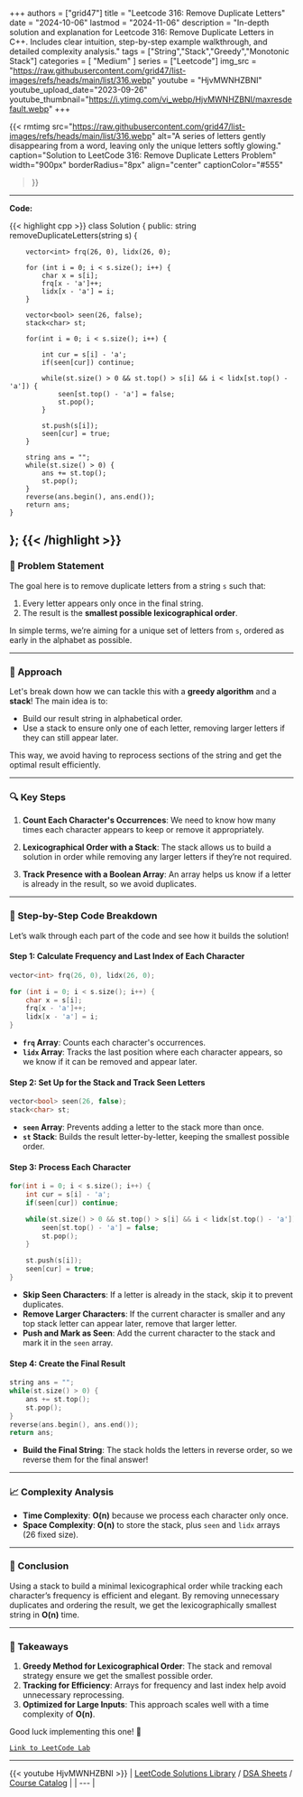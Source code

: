 
+++
authors = ["grid47"]
title = "Leetcode 316: Remove Duplicate Letters"
date = "2024-10-06"
lastmod = "2024-11-06"
description = "In-depth solution and explanation for Leetcode 316: Remove Duplicate Letters in C++. Includes clear intuition, step-by-step example walkthrough, and detailed complexity analysis."
tags = ["String","Stack","Greedy","Monotonic Stack"]
categories = [
    "Medium"
]
series = ["Leetcode"]
img_src = "https://raw.githubusercontent.com/grid47/list-images/refs/heads/main/list/316.webp"
youtube = "HjvMWNHZBNI"
youtube_upload_date="2023-09-26"
youtube_thumbnail="https://i.ytimg.com/vi_webp/HjvMWNHZBNI/maxresdefault.webp"
+++


{{< rmtimg 
    src="https://raw.githubusercontent.com/grid47/list-images/refs/heads/main/list/316.webp" 
    alt="A series of letters gently disappearing from a word, leaving only the unique letters softly glowing."
    caption="Solution to LeetCode 316: Remove Duplicate Letters Problem"
    width="900px"
    borderRadius="8px"
    align="center" 
    captionColor="#555"
>}}
---
**Code:**

{{< highlight cpp >}}
class Solution {
public:
    string removeDuplicateLetters(string s) {

        vector<int> frq(26, 0), lidx(26, 0);

        for (int i = 0; i < s.size(); i++) {
            char x = s[i];
            frq[x - 'a']++;
            lidx[x - 'a'] = i;
        }

        vector<bool> seen(26, false);
        stack<char> st;

        for(int i = 0; i < s.size(); i++) {

            int cur = s[i] - 'a';            
            if(seen[cur]) continue;

            while(st.size() > 0 && st.top() > s[i] && i < lidx[st.top() - 'a']) {
                seen[st.top() - 'a'] = false;
                st.pop();
            }

            st.push(s[i]);
            seen[cur] = true;
        }

        string ans = "";
        while(st.size() > 0) {
            ans += st.top();
            st.pop();
        }
        reverse(ans.begin(), ans.end());
        return ans;
    }
};
{{< /highlight >}}
---

### 🚀 Problem Statement

The goal here is to remove duplicate letters from a string `s` such that:
1. Every letter appears only once in the final string.
2. The result is the **smallest possible lexicographical order**.

In simple terms, we’re aiming for a unique set of letters from `s`, ordered as early in the alphabet as possible.

---

### 🧠 Approach

Let's break down how we can tackle this with a **greedy algorithm** and a **stack**! The main idea is to:
- Build our result string in alphabetical order.
- Use a stack to ensure only one of each letter, removing larger letters if they can still appear later.

This way, we avoid having to reprocess sections of the string and get the optimal result efficiently.

---

### 🔍 Key Steps

1. **Count Each Character's Occurrences**: We need to know how many times each character appears to keep or remove it appropriately.
   
2. **Lexicographical Order with a Stack**: The stack allows us to build a solution in order while removing any larger letters if they’re not required.

3. **Track Presence with a Boolean Array**: An array helps us know if a letter is already in the result, so we avoid duplicates.

---

### 🔨 Step-by-Step Code Breakdown

Let’s walk through each part of the code and see how it builds the solution!

#### Step 1: Calculate Frequency and Last Index of Each Character

```cpp
vector<int> frq(26, 0), lidx(26, 0);

for (int i = 0; i < s.size(); i++) {
    char x = s[i];
    frq[x - 'a']++;
    lidx[x - 'a'] = i;
}
```

- **`frq` Array**: Counts each character's occurrences.
- **`lidx` Array**: Tracks the last position where each character appears, so we know if it can be removed and appear later.

#### Step 2: Set Up for the Stack and Track Seen Letters

```cpp
vector<bool> seen(26, false);
stack<char> st;
```

- **`seen` Array**: Prevents adding a letter to the stack more than once.
- **`st` Stack**: Builds the result letter-by-letter, keeping the smallest possible order.

#### Step 3: Process Each Character

```cpp
for(int i = 0; i < s.size(); i++) {
    int cur = s[i] - 'a';            
    if(seen[cur]) continue;

    while(st.size() > 0 && st.top() > s[i] && i < lidx[st.top() - 'a']) {
        seen[st.top() - 'a'] = false;
        st.pop();
    }

    st.push(s[i]);
    seen[cur] = true;
}
```

- **Skip Seen Characters**: If a letter is already in the stack, skip it to prevent duplicates.
- **Remove Larger Characters**: If the current character is smaller and any top stack letter can appear later, remove that larger letter.
- **Push and Mark as Seen**: Add the current character to the stack and mark it in the `seen` array.

#### Step 4: Create the Final Result

```cpp
string ans = "";
while(st.size() > 0) {
    ans += st.top();
    st.pop();
}
reverse(ans.begin(), ans.end());
return ans;
```

- **Build the Final String**: The stack holds the letters in reverse order, so we reverse them for the final answer!

---

### 📈 Complexity Analysis

- **Time Complexity**: **O(n)** because we process each character only once.
- **Space Complexity**: **O(n)** to store the stack, plus `seen` and `lidx` arrays (26 fixed size).

---

### 🏁 Conclusion

Using a stack to build a minimal lexicographical order while tracking each character’s frequency is efficient and elegant. By removing unnecessary duplicates and ordering the result, we get the lexicographically smallest string in **O(n)** time.

---

### 🎯 Takeaways

1. **Greedy Method for Lexicographical Order**: The stack and removal strategy ensure we get the smallest possible order.
2. **Tracking for Efficiency**: Arrays for frequency and last index help avoid unnecessary reprocessing.
3. **Optimized for Large Inputs**: This approach scales well with a time complexity of **O(n)**.

Good luck implementing this one! 🎉

[`Link to LeetCode Lab`](https://leetcode.com/problems/remove-duplicate-letters/description/)

---
{{< youtube HjvMWNHZBNI >}}
| [LeetCode Solutions Library](https://grid47.xyz/leetcode/) / [DSA Sheets](https://grid47.xyz/sheets/) / [Course Catalog](https://grid47.xyz/courses/) |
| --- |
